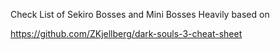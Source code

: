 Check List of Sekiro Bosses and Mini Bosses Heavily based on  

https://github.com/ZKjellberg/dark-souls-3-cheat-sheet

